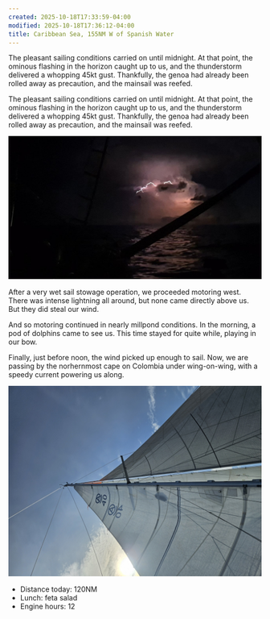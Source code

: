 ```yaml
---
created: 2025-10-18T17:33:59-04:00
modified: 2025-10-18T17:36:12-04:00
title: Caribbean Sea, 155NM W of Spanish Water
---
```


The pleasant sailing conditions carried on until midnight. At that point, the ominous flashing in the horizon caught up to us, and the thunderstorm delivered a whopping 45kt gust. Thankfully, the genoa had already been rolled away as precaution, and the mainsail was reefed.

The pleasant sailing conditions carried on until midnight. At that point, the ominous flashing in the horizon caught up to us, and the thunderstorm delivered a whopping 45kt gust. Thankfully, the genoa had already been rolled away as precaution, and the mainsail was reefed.

![Image](../2025/24abdc90b8065272a958464cb1b6a30c.jpg) 

After a very wet sail stowage operation, we proceeded motoring west. There was intense lightning all around, but none came directly above us. But they did steal our wind.

And so motoring continued in nearly millpond conditions. In the morning, a pod of dolphins came to see us. This time stayed for quite while, playing in our bow.

Finally, just before noon, the wind picked up enough to sail. Now, we are passing by the norhernmost cape on Colombia under wing-on-wing, with a speedy current powering us along.

![Image](../2025/61a8a27d60144d76cb456aa88290cd1d.jpg) 

* Distance today: 120NM
* Lunch: feta salad
* Engine hours: 12
